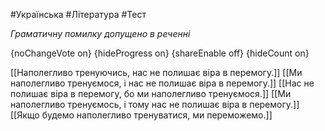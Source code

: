 #Українська #Література #Тест

*Граматичну помилку допущено в реченні*

{noChangeVote on}
{hideProgress on}
{shareEnable off}
{hideCount on}

[[Наполегливо тренуючись, нас не полишає віра в перемогу.]]
[[Ми наполегливо тренуємося, і нас не полишає віра в перемогу.]]
[[Нас не полишає віра в перемогу, бо ми наполегливо тренуємося.]]
[[Ми наполегливо тренуємось, і тому нас не полишає віра в перемогу.]]
[[Якщо будемо наполегливо тренуватися, ми переможемо.]]
